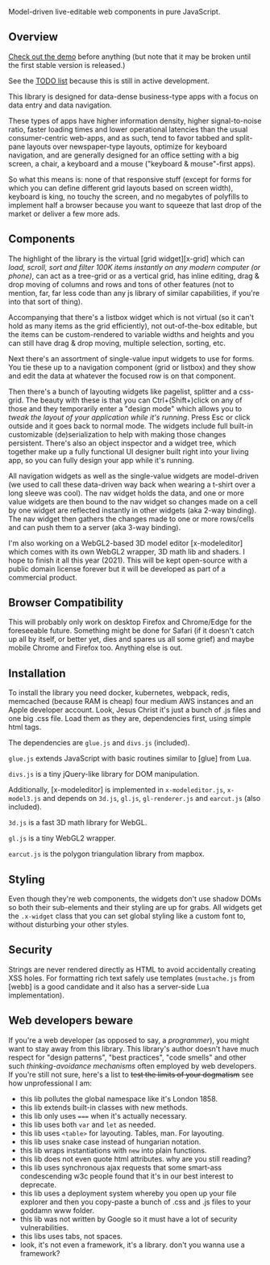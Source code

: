 
Model-driven live-editable web components in pure JavaScript.

## Overview

[Check out the demo](http://luapower.com/x-widgets-demo.html) before anything
(but note that it may be broken until the first stable version is released.)

See the [TODO list](https://trello.com/b/xde8hdAZ/luapower)
because this is still in active development.

This library is designed for data-dense business-type apps with a focus
on data entry and data navigation.

These types of apps have higher information density, higher signal-to-noise
ratio, faster loading times and lower operational latencies than the usual
consumer-centric web-apps, and as such, tend to favor tabbed and split-pane
layouts over newspaper-type layouts, optimize for keyboard navigation,
and are generally designed for an office setting with a big screen, a chair,
a keyboard and a mouse ("keyboard & mouse"-first apps).

So what this means is: none of that responsive stuff (except for forms
for which you can define different grid layouts based on screen width),
keyboard is king, no touchy the screen, and no megabytes of polyfills
to implement half a browser because you want to squeeze that last drop
of the market or deliver a few more ads.

## Components

The highlight of the library is the virtual [grid widget][x-grid]
which can *load, scroll, sort and filter 100K items instantly on any modern
computer (or phone)*, can act as a tree-grid or as a vertical grid, has
inline editing, drag & drop moving of columns and rows and tons of other
features (not to mention, far, far less code than any js library of similar
capabilities, if you're into that sort of thing).

Accompanying that there's a listbox widget which is not virtual (so it can't
hold as many items as the grid efficiently), not out-of-the-box editable,
but the items can be custom-rendered to variable widths and heights and you
can still have drag & drop moving, multiple selection, sorting, etc.

Next there's an assortment of single-value input widgets to use for forms.
You tie these up to a navigation component (grid or listbox) and they show
and edit the data at whatever the focused row is on that component.

Then there's a bunch of layouting widgets like pagelist, splitter and
a css-grid. The beauty with these is that you can Ctrl+(Shift+)click on
any of those and they temporarily enter a "design mode" which allows you
to *tweak the layout of your application while it's running*. Press Esc
or click outside and it goes back to normal mode. The widgets include
full built-in customizable (de)serialization to help with making those
changes persistent. There's also an object inspector and a widget tree,
which together make up a fully functional UI designer built right into
your living app, so you can fully design your app while it's running.

All navigation widgets as well as the single-value widgets are model-driven
(we used to call these data-driven way back when wearing a t-shirt over
a long sleeve was cool). The nav widget holds the data, and one or more
value widgets are then bound to the nav widget so changes made on a cell
by one widget are reflected instantly in other widgets (aka 2-way binding).
The nav widget then gathers the changes made to one or more rows/cells and
can push them to a server (aka 3-way binding).

I'm also working on a WebGL2-based 3D model editor [x-modeleditor] which
comes with its own WebGL2 wrapper, 3D math lib and shaders. I hope to finish
it all this year (2021). This will be kept open-source with a public domain
license forever but it will be developed as part of a commercial product.

## Browser Compatibility

This will probably only work on desktop Firefox and Chrome/Edge for the
foreseeable future. Something might be done for Safari (if it doesn't catch
up all by itself, or better yet, dies and spares us all some grief) and
maybe mobile Chrome and Firefox too. Anything else is out.

## Installation

To install the library you need docker, kubernetes, webpack, redis, memcached
(because RAM is cheap) four medium AWS instances and an Apple developer
account. Look, Jesus Christ it's just a bunch of .js files and one big .css
file. Load them as they are, dependencies first, using simple html tags.

The dependencies are `glue.js` and `divs.js` (included).

`glue.js` extends JavaScript with basic routines similar to [glue] from Lua.

`divs.js` is a tiny jQuery-like library for DOM manipulation.

Additionally, [x-modeleditor] is implemented in `x-modeleditor.js`,
`x-model3.js` and depends on `3d.js`, `gl.js`, `gl-renderer.js`
and `earcut.js` (also included).

`3d.js` is a fast 3D math library for WebGL.

`gl.js` is a tiny WebGL2 wrapper.

`earcut.js` is the polygon triangulation library from mapbox.

## Styling

Even though they're web components, the widgets don't use shadow DOMs so
both their sub-elements and their styling are up for grabs. All widgets
get the `.x-widget` class that you can set global styling like a custom
font to, without disturbing your other styles.

## Security

Strings are never rendered directly as HTML to avoid accidentally creating
XSS holes. For formatting rich text safely use templates (`mustache.js` from
[webb] is a good candidate and it also has a server-side Lua implementation).

## Web developers beware

If you're a web developer (as opposed to say, a _programmer_), you might want
to stay away from this library. This library's author doesn't have much
respect for "design patterns", "best practices", "code smells" and other
such _thinking-avoidance mechanisms_ often employed by web developers.
If you're still not sure, here's a list to
<s>test the limits of your dogmatism</s> see how unprofessional I am:

* this lib pollutes the global namespace like it's London 1858.
* this lib extends built-in classes with new methods.
* this lib only uses `===` when it's actually necessary.
* this lib uses both `var` and `let` as needed.
* this lib uses `<table>` for layouting. Tables, man. For layouting.
* this lib uses snake case instead of hungarian notation.
* this lib wraps instantiations with `new` into plain functions.
* this lib does not even quote html attributes. why are you still reading?
* this lib uses synchronous ajax requests that some smart-ass condescending
w3c people found that it's in our best interest to deprecate.
* this lib uses a deployment system whereby you open up your file explorer
and then you copy-paste a bunch of .css and .js files to your goddamn www folder.
* this lib was not written by Google so it must have a lot of security vulnerabilities.
* this libs uses tabs, not spaces.
* look, it's not even a framework, it's a library. don't you wanna use a framework?
